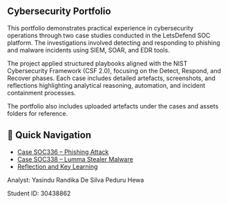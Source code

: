 ## Cybersecurity Portfolio

This portfolio demonstrates practical experience in cybersecurity operations through two case studies conducted in the LetsDefend SOC platform. The investigations involved detecting and responding to phishing and malware incidents using SIEM, SOAR, and EDR tools.

The project applied structured playbooks aligned with the NIST Cybersecurity Framework (CSF 2.0), focusing on the Detect, Respond, and Recover phases. Each case includes detailed artefacts, screenshots, and reflections highlighting analytical reasoning, automation, and incident containment processes.

The portfolio also includes uploaded artefacts under the cases and assets folders for reference.

## 🔗 Quick Navigation
- [Case SOC336 – Phishing Attack](./cases/soc336/SOC336.md)
- [Case SOC338 – Lumma Stealer Malware](./cases/soc338/SOC338.md)
- [Reflection and Key Learning](./assets/docs/reflection.md)

Analyst: Yasindu Randika De Silva Peduru Hewa

Student ID: 30438862
